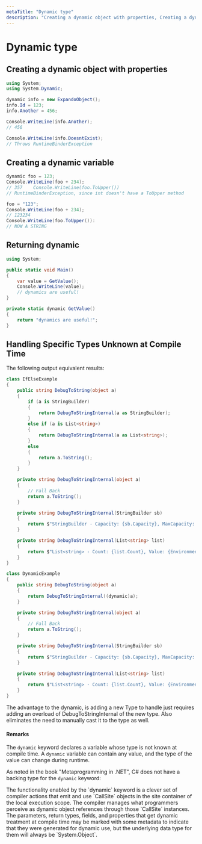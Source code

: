```yaml
---
metaTitle: "Dynamic type"
description: "Creating a dynamic object with properties, Creating a dynamic variable, Returning dynamic, Handling Specific Types Unknown at Compile Time"
---
```


# Dynamic type



## Creating a dynamic object with properties


```cs
using System;
using System.Dynamic;

dynamic info = new ExpandoObject();
info.Id = 123;
info.Another = 456;

Console.WriteLine(info.Another);
// 456

Console.WriteLine(info.DoesntExist);
// Throws RuntimeBinderException

```



## Creating a dynamic variable


```cs
dynamic foo = 123;
Console.WriteLine(foo + 234);
// 357    Console.WriteLine(foo.ToUpper())
// RuntimeBinderException, since int doesn't have a ToUpper method

foo = "123";
Console.WriteLine(foo + 234);
// 123234
Console.WriteLine(foo.ToUpper()):
// NOW A STRING

```



## Returning dynamic


```cs
using System;

public static void Main()
{
    var value = GetValue();
    Console.WriteLine(value);
    // dynamics are useful!
}

private static dynamic GetValue()
{
    return "dynamics are useful!";
}

```



## Handling Specific Types Unknown at Compile Time


The following output equivalent results:

```cs
class IfElseExample
{
    public string DebugToString(object a)
    {
        if (a is StringBuilder)
        {
            return DebugToStringInternal(a as StringBuilder);
        }
        else if (a is List<string>)
        {
            return DebugToStringInternal(a as List<string>);
        }
        else
        {
            return a.ToString();
        }
    }

    private string DebugToStringInternal(object a)
    {
        // Fall Back
        return a.ToString();
    }

    private string DebugToStringInternal(StringBuilder sb)
    {
        return $"StringBuilder - Capacity: {sb.Capacity}, MaxCapacity: {sb.MaxCapacity}, Value: {sb.ToString()}";
    }

    private string DebugToStringInternal(List<string> list)
    {
        return $"List<string> - Count: {list.Count}, Value: {Environment.NewLine + "\t" + string.Join(Environment.NewLine + "\t", list.ToArray())}";
    }
}

class DynamicExample
{
    public string DebugToString(object a)
    {
        return DebugToStringInternal((dynamic)a);
    }

    private string DebugToStringInternal(object a)
    {
        // Fall Back
        return a.ToString();
    }

    private string DebugToStringInternal(StringBuilder sb)
    {
        return $"StringBuilder - Capacity: {sb.Capacity}, MaxCapacity: {sb.MaxCapacity}, Value: {sb.ToString()}";
    }

    private string DebugToStringInternal(List<string> list)
    {
        return $"List<string> - Count: {list.Count}, Value: {Environment.NewLine + "\t" + string.Join(Environment.NewLine + "\t", list.ToArray())}";
    }
}

```

The advantage to the dynamic, is adding a new Type to handle just requires adding an overload of DebugToStringInternal of the new type.  Also eliminates the need to manually cast it to the type as well.



#### Remarks


The `dynamic` keyword declares a variable whose type is not known at compile time. A `dynamic` variable can contain any value, and the type of the value can change during runtime.

As noted in the book "Metaprogramming in .NET", C# does not have a backing type for the `dynamic` keyword:

> 
<p>The functionality enabled by the `dynamic` keyword is a clever set of compiler actions that emit and use `CallSite` objects in the site container of the local execution scope. The compiler manages what programmers perceive as dynamic object
references through those `CallSite` instances.  The parameters, return types, fields, and properties that get dynamic treatment at compile time may be marked with some metadata to indicate that they were generated for dynamic use, but the underlying data type for them will always be `System.Object`.</p>



